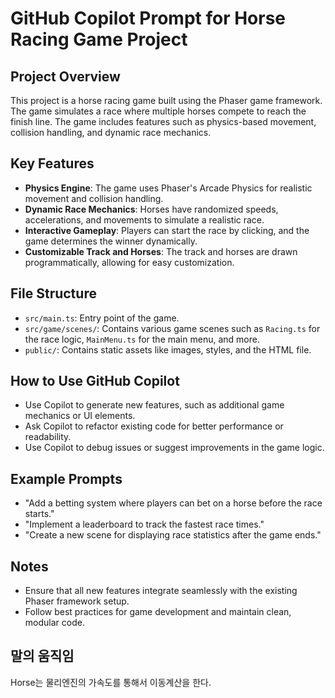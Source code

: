 # GitHub Copilot Prompt for Horse Racing Game Project

## Project Overview
This project is a horse racing game built using the Phaser game framework. The game simulates a race where multiple horses compete to reach the finish line. The game includes features such as physics-based movement, collision handling, and dynamic race mechanics.

## Key Features
- **Physics Engine**: The game uses Phaser's Arcade Physics for realistic movement and collision handling.
- **Dynamic Race Mechanics**: Horses have randomized speeds, accelerations, and movements to simulate a realistic race.
- **Interactive Gameplay**: Players can start the race by clicking, and the game determines the winner dynamically.
- **Customizable Track and Horses**: The track and horses are drawn programmatically, allowing for easy customization.

## File Structure
- `src/main.ts`: Entry point of the game.
- `src/game/scenes/`: Contains various game scenes such as `Racing.ts` for the race logic, `MainMenu.ts` for the main menu, and more.
- `public/`: Contains static assets like images, styles, and the HTML file.

## How to Use GitHub Copilot
- Use Copilot to generate new features, such as additional game mechanics or UI elements.
- Ask Copilot to refactor existing code for better performance or readability.
- Use Copilot to debug issues or suggest improvements in the game logic.

## Example Prompts
- "Add a betting system where players can bet on a horse before the race starts."
- "Implement a leaderboard to track the fastest race times."
- "Create a new scene for displaying race statistics after the game ends."

## Notes
- Ensure that all new features integrate seamlessly with the existing Phaser framework setup.
- Follow best practices for game development and maintain clean, modular code.
## 말의 움직임
Horse는 물리엔진의 가속도를 통해서 이동계산을 한다.